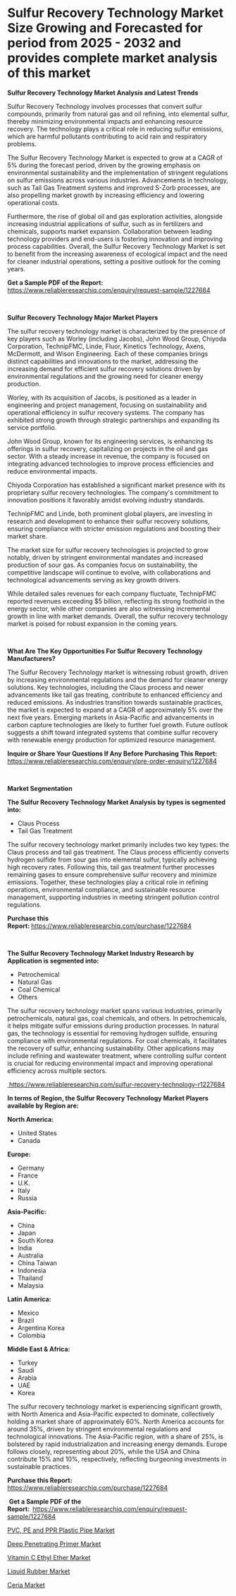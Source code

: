 <p><h1>Sulfur Recovery Technology Market Size Growing and Forecasted for period from 2025 - 2032 and provides complete market analysis of this market</h1></p><p><strong>Sulfur Recovery Technology Market Analysis and Latest Trends</strong></p>
<p><p>Sulfur Recovery Technology involves processes that convert sulfur compounds, primarily from natural gas and oil refining, into elemental sulfur, thereby minimizing environmental impacts and enhancing resource recovery. The technology plays a critical role in reducing sulfur emissions, which are harmful pollutants contributing to acid rain and respiratory problems.</p><p>The Sulfur Recovery Technology Market is expected to grow at a CAGR of 5% during the forecast period, driven by the growing emphasis on environmental sustainability and the implementation of stringent regulations on sulfur emissions across various industries. Advancements in technology, such as Tail Gas Treatment systems and improved S-Zorb processes, are also propelling market growth by increasing efficiency and lowering operational costs.</p><p>Furthermore, the rise of global oil and gas exploration activities, alongside increasing industrial applications of sulfur, such as in fertilizers and chemicals, supports market expansion. Collaboration between leading technology providers and end-users is fostering innovation and improving process capabilities. Overall, the Sulfur Recovery Technology Market is set to benefit from the increasing awareness of ecological impact and the need for cleaner industrial operations, setting a positive outlook for the coming years.</p></p>
<p><strong>Get a Sample PDF of the Report:&nbsp;</strong> <a href="https://www.reliableresearchiq.com/enquiry/request-sample/1227684?utm_campaign=103&utm_medium=2&utm_source=Github&utm_content=ia&utm_term=01042025&utm_id=sulfur-recovery-technology">https://www.reliableresearchiq.com/enquiry/request-sample/1227684</a></p>
<p>&nbsp;</p>
<p><strong>Sulfur Recovery Technology Major Market Players</strong></p>
<p><p>The sulfur recovery technology market is characterized by the presence of key players such as Worley (including Jacobs), John Wood Group, Chiyoda Corporation, TechnipFMC, Linde, Fluor, Kinetics Technology, Axens, McDermott, and Wison Engineering. Each of these companies brings distinct capabilities and innovations to the market, addressing the increasing demand for efficient sulfur recovery solutions driven by environmental regulations and the growing need for cleaner energy production.</p><p>Worley, with its acquisition of Jacobs, is positioned as a leader in engineering and project management, focusing on sustainability and operational efficiency in sulfur recovery systems. The company has exhibited strong growth through strategic partnerships and expanding its service portfolio.</p><p>John Wood Group, known for its engineering services, is enhancing its offerings in sulfur recovery, capitalizing on projects in the oil and gas sector. With a steady increase in revenue, the company is focused on integrating advanced technologies to improve process efficiencies and reduce environmental impacts.</p><p>Chiyoda Corporation has established a significant market presence with its proprietary sulfur recovery technologies. The company's commitment to innovation positions it favorably amidst evolving industry standards. </p><p>TechnipFMC and Linde, both prominent global players, are investing in research and development to enhance their sulfur recovery solutions, ensuring compliance with stricter emission regulations and boosting their market share.</p><p>The market size for sulfur recovery technologies is projected to grow notably, driven by stringent environmental mandates and increased production of sour gas. As companies focus on sustainability, the competitive landscape will continue to evolve, with collaborations and technological advancements serving as key growth drivers.</p><p>While detailed sales revenues for each company fluctuate, TechnipFMC reported revenues exceeding $5 billion, reflecting its strong foothold in the energy sector, while other companies are also witnessing incremental growth in line with market demands. Overall, the sulfur recovery technology market is poised for robust expansion in the coming years.</p></p>
<p>&nbsp;</p>
<p><strong>What Are The Key Opportunities For Sulfur Recovery Technology Manufacturers?</strong></p>
<p><p>The Sulfur Recovery Technology market is witnessing robust growth, driven by increasing environmental regulations and the demand for cleaner energy solutions. Key technologies, including the Claus process and newer advancements like tail gas treating, contribute to enhanced efficiency and reduced emissions. As industries transition towards sustainable practices, the market is expected to expand at a CAGR of approximately 5% over the next five years. Emerging markets in Asia-Pacific and advancements in carbon capture technologies are likely to further fuel growth. Future outlook suggests a shift toward integrated systems that combine sulfur recovery with renewable energy production for optimized resource management.</p></p>
<p><strong>Inquire or Share Your Questions If Any Before Purchasing This Report:</strong> <a href="https://www.reliableresearchiq.com/enquiry/pre-order-enquiry/1227684?utm_campaign=103&utm_medium=2&utm_source=Github&utm_content=ia&utm_term=01042025&utm_id=sulfur-recovery-technology">https://www.reliableresearchiq.com/enquiry/pre-order-enquiry/1227684</a></p>
<p>&nbsp;</p>
<p><strong>Market Segmentation</strong></p>
<p><strong>The Sulfur Recovery Technology Market Analysis by types is segmented into:</strong></p>
<p><ul><li>Claus Process</li><li>Tail Gas Treatment</li></ul></p>
<p><p>The sulfur recovery technology market primarily includes two key types: the Claus process and tail gas treatment. The Claus process efficiently converts hydrogen sulfide from sour gas into elemental sulfur, typically achieving high recovery rates. Following this, tail gas treatment further processes remaining gases to ensure comprehensive sulfur recovery and minimize emissions. Together, these technologies play a critical role in refining operations, environmental compliance, and sustainable resource management, supporting industries in meeting stringent pollution control regulations.</p></p>
<p><strong>Purchase this Report:&nbsp;</strong><a href="https://www.reliableresearchiq.com/purchase/1227684?utm_campaign=103&utm_medium=2&utm_source=Github&utm_content=ia&utm_term=01042025&utm_id=sulfur-recovery-technology">https://www.reliableresearchiq.com/purchase/1227684</a></p>
<p>&nbsp;</p>
<p><strong>The Sulfur Recovery Technology Market Industry Research by Application is segmented into:</strong></p>
<p><ul><li>Petrochemical</li><li>Natural Gas</li><li>Coal Chemical</li><li>Others</li></ul></p>
<p><p>The sulfur recovery technology market spans various industries, primarily petrochemicals, natural gas, coal chemicals, and others. In petrochemicals, it helps mitigate sulfur emissions during production processes. In natural gas, the technology is essential for removing hydrogen sulfide, ensuring compliance with environmental regulations. For coal chemicals, it facilitates the recovery of sulfur, enhancing sustainability. Other applications may include refining and wastewater treatment, where controlling sulfur content is crucial for reducing environmental impact and improving operational efficiency across multiple sectors.</p></p>
<p><a href="https://www.reliableresearchiq.com/sulfur-recovery-technology-r1227684?utm_campaign=103&utm_medium=2&utm_source=Github&utm_content=ia&utm_term=01042025&utm_id=sulfur-recovery-technology">&nbsp;https://www.reliableresearchiq.com/sulfur-recovery-technology-r1227684</a></p>
<p><strong>In terms of Region, the Sulfur Recovery Technology Market Players available by Region are:</strong></p>
<p>
    <p> <strong> North America: </strong>
        <ul>
            <li>United States</li>
            <li>Canada</li>
        </ul>
        </p> 
    <p> <strong> Europe: </strong>
        <ul>
            <li>Germany</li>
            <li>France</li>
            <li>U.K.</li>
            <li>Italy</li>
            <li>Russia</li>
        </ul>
        </p> 
    <p> <strong> Asia-Pacific: </strong>
        <ul>
            <li>China</li>
            <li>Japan</li>
            <li>South Korea</li>
            <li>India</li>
            <li>Australia</li>
            <li>China Taiwan</li>
            <li>Indonesia</li>
            <li>Thailand</li>
            <li>Malaysia</li>
        </ul>
        </p> 
    <p> <strong> Latin America: </strong>
        <ul>
            <li>Mexico</li>
            <li>Brazil</li>
            <li>Argentina Korea</li>
            <li>Colombia</li>
        </ul>
        </p> 
    <p> <strong> Middle East & Africa: </strong>
        <ul>
            <li>Turkey</li>
            <li>Saudi</li>
            <li>Arabia</li>
            <li>UAE</li>
            <li>Korea</li>
        </ul>
    </p>
    </p>
<p><p>The sulfur recovery technology market is experiencing significant growth, with North America and Asia-Pacific expected to dominate, collectively holding a market share of approximately 60%. North America accounts for around 35%, driven by stringent environmental regulations and technological innovations. The Asia-Pacific region, with a share of 25%, is bolstered by rapid industrialization and increasing energy demands. Europe follows closely, representing about 20%, while the USA and China contribute 15% and 10%, respectively, reflecting burgeoning investments in sustainable practices.</p></p>
<p><strong>Purchase this Report: </strong><a href="https://www.reliableresearchiq.com/purchase/1227684?utm_campaign=103&utm_medium=2&utm_source=Github&utm_content=ia&utm_term=01042025&utm_id=sulfur-recovery-technology">https://www.reliableresearchiq.com/purchase/1227684</a></p>
<p>&nbsp;<strong>Get a Sample PDF of the Report:&nbsp;&nbsp;</strong><a href="https://www.reliableresearchiq.com/enquiry/request-sample/1227684?utm_campaign=103&utm_medium=2&utm_source=Github&utm_content=ia&utm_term=01042025&utm_id=sulfur-recovery-technology">https://www.reliableresearchiq.com/enquiry/request-sample/1227684</a></p>
<p><strong></strong></p>
<p><p><a href="https://github.com/pupekironim/Market-Research-Report-List-1/blob/main/pvc-pe-and-ppr-plastic-pipe-market.md?utm_campaign=103&utm_medium=2&utm_source=Github&utm_content=ia&utm_term=01042025&utm_id=sulfur-recovery-technology">PVC, PE and PPR Plastic Pipe Market</a></p><p><a href="https://github.com/yakobotege/Market-Research-Report-List-1/blob/main/deep-penetrating-primer-market.md?utm_campaign=103&utm_medium=2&utm_source=Github&utm_content=ia&utm_term=01042025&utm_id=sulfur-recovery-technology">Deep Penetrating Primer Market</a></p><p><a href="https://github.com/heeildannas/Market-Research-Report-List-1/blob/main/vitamin-c-ethyl-ether-market.md?utm_campaign=103&utm_medium=2&utm_source=Github&utm_content=ia&utm_term=01042025&utm_id=sulfur-recovery-technology">Vitamin C Ethyl Ether Market</a></p><p><a href="https://github.com/ertssmelov0/Market-Research-Report-List-1/blob/main/liquid-rubber-market.md?utm_campaign=103&utm_medium=2&utm_source=Github&utm_content=ia&utm_term=01042025&utm_id=sulfur-recovery-technology">Liquid Rubber Market</a></p><p><a href="https://github.com/astadtetcha28/Market-Research-Report-List-1/blob/main/ceria-market.md?utm_campaign=103&utm_medium=2&utm_source=Github&utm_content=ia&utm_term=01042025&utm_id=sulfur-recovery-technology">Ceria Market</a></p></p>